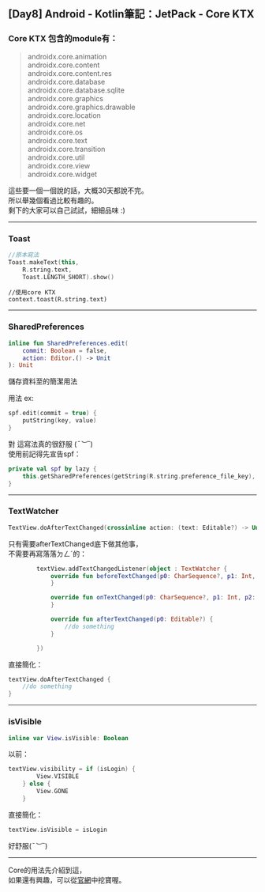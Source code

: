 ## [Day8] Android - Kotlin筆記：JetPack - Core KTX


### Core KTX 包含的module有：

> androidx.core.animation  
> androidx.core.content  
> androidx.core.content.res  
> androidx.core.database  
> androidx.core.database.sqlite  
> androidx.core.graphics  
> androidx.core.graphics.drawable  
> androidx.core.location  
> androidx.core.net  
> androidx.core.os  
> androidx.core.text   
> androidx.core.transition  
> androidx.core.util  
> androidx.core.view  
> androidx.core.widget  

這些要一個一個說的話，大概30天都說不完。  
所以舉幾個看過比較有趣的。   
剩下的大家可以自己試試，細細品味 :)   

---

### Toast

```kotlin
//原本寫法
Toast.makeText(this,
    R.string.text,
    Toast.LENGTH_SHORT).show()
```

```
//使用core KTX
context.toast(R.string.text)
```
---
### SharedPreferences
```kotlin
inline fun SharedPreferences.edit(
    commit: Boolean = false, 
    action: Editor.() -> Unit
): Unit
```
儲存資料至的簡潔用法

用法 ex:
```kotlin
spf.edit(commit = true) {
    putString(key, value)
}
```
對 這寫法真的很舒服 (*¯︶¯*)  
使用前記得先宣告spf：
```kotlin
private val spf by lazy { 
    this.getSharedPreferences(getString(R.string.preference_file_key), Context.MODE_PRIVATE) 
}
```

---
### TextWatcher
```kotlin
TextView.doAfterTextChanged(crossinline action: (text: Editable?) -> Unit)
```

只有需要afterTextChanged底下做其他事，  
不需要再寫落落ㄉㄥˊ的：
```kotlin
        textView.addTextChangedListener(object : TextWatcher {
            override fun beforeTextChanged(p0: CharSequence?, p1: Int, p2: Int, p3: Int) {
            }

            override fun onTextChanged(p0: CharSequence?, p1: Int, p2: Int, p3: Int) {
            }

            override fun afterTextChanged(p0: Editable?) {
                //do something
            }

        })
```
直接簡化：
```kotlin
textView.doAfterTextChanged {
    //do something
}
```
---
### isVisible
```kotlin
inline var View.isVisible: Boolean
```
以前：
```kotlin
textView.visibility = if (isLogin) {
        View.VISIBLE
    } else {
        View.GONE
    }
```
直接簡化：
```kotlin
textView.isVisible = isLogin
```
好舒服(*¯︶¯*)

---

Core的用法先介紹到這，  
如果還有興趣，可以從[官網](https://developer.android.com/kotlin/ktx#core)中挖寶喔。
